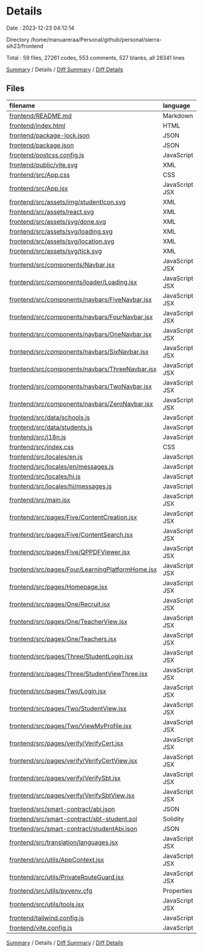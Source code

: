 # Details

Date : 2023-12-23 04:12:14

Directory /home/manuareraa/Personal/github/personal/sierra-sih23/frontend

Total : 59 files,  27261 codes, 553 comments, 527 blanks, all 28341 lines

[Summary](results.md) / Details / [Diff Summary](diff.md) / [Diff Details](diff-details.md)

## Files
| filename | language | code | comment | blank | total |
| :--- | :--- | ---: | ---: | ---: | ---: |
| [frontend/README.md](/frontend/README.md) | Markdown | 5 | 0 | 4 | 9 |
| [frontend/index.html](/frontend/index.html) | HTML | 25 | 1 | 2 | 28 |
| [frontend/package-lock.json](/frontend/package-lock.json) | JSON | 13,747 | 0 | 1 | 13,748 |
| [frontend/package.json](/frontend/package.json) | JSON | 54 | 0 | 1 | 55 |
| [frontend/postcss.config.js](/frontend/postcss.config.js) | JavaScript | 6 | 0 | 1 | 7 |
| [frontend/public/vite.svg](/frontend/public/vite.svg) | XML | 1 | 0 | 0 | 1 |
| [frontend/src/App.css](/frontend/src/App.css) | CSS | 0 | 0 | 1 | 1 |
| [frontend/src/App.jsx](/frontend/src/App.jsx) | JavaScript JSX | 65 | 7 | 10 | 82 |
| [frontend/src/assets/img/studentIcon.svg](/frontend/src/assets/img/studentIcon.svg) | XML | 1 | 0 | 0 | 1 |
| [frontend/src/assets/react.svg](/frontend/src/assets/react.svg) | XML | 1 | 0 | 0 | 1 |
| [frontend/src/assets/svg/done.svg](/frontend/src/assets/svg/done.svg) | XML | 1 | 0 | 0 | 1 |
| [frontend/src/assets/svg/loading.svg](/frontend/src/assets/svg/loading.svg) | XML | 10 | 0 | 0 | 10 |
| [frontend/src/assets/svg/location.svg](/frontend/src/assets/svg/location.svg) | XML | 5 | 0 | 0 | 5 |
| [frontend/src/assets/svg/tick.svg](/frontend/src/assets/svg/tick.svg) | XML | 1 | 0 | 0 | 1 |
| [frontend/src/components/Navbar.jsx](/frontend/src/components/Navbar.jsx) | JavaScript JSX | 161 | 9 | 7 | 177 |
| [frontend/src/components/loader/Loading.jsx](/frontend/src/components/loader/Loading.jsx) | JavaScript JSX | 10 | 2 | 4 | 16 |
| [frontend/src/components/navbars/FiveNavbar.jsx](/frontend/src/components/navbars/FiveNavbar.jsx) | JavaScript JSX | 29 | 0 | 3 | 32 |
| [frontend/src/components/navbars/FourNavbar.jsx](/frontend/src/components/navbars/FourNavbar.jsx) | JavaScript JSX | 29 | 0 | 3 | 32 |
| [frontend/src/components/navbars/OneNavbar.jsx](/frontend/src/components/navbars/OneNavbar.jsx) | JavaScript JSX | 29 | 0 | 3 | 32 |
| [frontend/src/components/navbars/SixNavbar.jsx](/frontend/src/components/navbars/SixNavbar.jsx) | JavaScript JSX | 21 | 8 | 3 | 32 |
| [frontend/src/components/navbars/ThreeNavbar.jsx](/frontend/src/components/navbars/ThreeNavbar.jsx) | JavaScript JSX | 21 | 8 | 3 | 32 |
| [frontend/src/components/navbars/TwoNavbar.jsx](/frontend/src/components/navbars/TwoNavbar.jsx) | JavaScript JSX | 29 | 0 | 3 | 32 |
| [frontend/src/components/navbars/ZeroNavbar.jsx](/frontend/src/components/navbars/ZeroNavbar.jsx) | JavaScript JSX | 8 | 0 | 3 | 11 |
| [frontend/src/data/schools.js](/frontend/src/data/schools.js) | JavaScript | 33 | 0 | 1 | 34 |
| [frontend/src/data/students.js](/frontend/src/data/students.js) | JavaScript | 3,881 | 52 | 51 | 3,984 |
| [frontend/src/i18n.js](/frontend/src/i18n.js) | JavaScript | 322 | 0 | 3 | 325 |
| [frontend/src/index.css](/frontend/src/index.css) | CSS | 24 | 4 | 7 | 35 |
| [frontend/src/locales/en.js](/frontend/src/locales/en.js) | JavaScript | 1 | 0 | 0 | 1 |
| [frontend/src/locales/en/messages.js](/frontend/src/locales/en/messages.js) | JavaScript | 1 | 0 | 0 | 1 |
| [frontend/src/locales/hi.js](/frontend/src/locales/hi.js) | JavaScript | 3 | 0 | 1 | 4 |
| [frontend/src/locales/hi/messages.js](/frontend/src/locales/hi/messages.js) | JavaScript | 1 | 0 | 0 | 1 |
| [frontend/src/main.jsx](/frontend/src/main.jsx) | JavaScript JSX | 19 | 0 | 5 | 24 |
| [frontend/src/pages/Five/ContentCreation.jsx](/frontend/src/pages/Five/ContentCreation.jsx) | JavaScript JSX | 901 | 36 | 47 | 984 |
| [frontend/src/pages/Five/ContentSearch.jsx](/frontend/src/pages/Five/ContentSearch.jsx) | JavaScript JSX | 229 | 26 | 18 | 273 |
| [frontend/src/pages/Five/QPPDFViewer.jsx](/frontend/src/pages/Five/QPPDFViewer.jsx) | JavaScript JSX | 28 | 1 | 4 | 33 |
| [frontend/src/pages/Four/LearningPlatformHome.jsx](/frontend/src/pages/Four/LearningPlatformHome.jsx) | JavaScript JSX | 780 | 35 | 47 | 862 |
| [frontend/src/pages/Homepage.jsx](/frontend/src/pages/Homepage.jsx) | JavaScript JSX | 103 | 8 | 10 | 121 |
| [frontend/src/pages/One/Recruit.jsx](/frontend/src/pages/One/Recruit.jsx) | JavaScript JSX | 128 | 1 | 7 | 136 |
| [frontend/src/pages/One/TeacherView.jsx](/frontend/src/pages/One/TeacherView.jsx) | JavaScript JSX | 289 | 30 | 29 | 348 |
| [frontend/src/pages/One/Teachers.jsx](/frontend/src/pages/One/Teachers.jsx) | JavaScript JSX | 79 | 9 | 7 | 95 |
| [frontend/src/pages/Three/StudentLogin.jsx](/frontend/src/pages/Three/StudentLogin.jsx) | JavaScript JSX | 49 | 1 | 5 | 55 |
| [frontend/src/pages/Three/StudentViewThree.jsx](/frontend/src/pages/Three/StudentViewThree.jsx) | JavaScript JSX | 751 | 37 | 33 | 821 |
| [frontend/src/pages/Two/Login.jsx](/frontend/src/pages/Two/Login.jsx) | JavaScript JSX | 49 | 1 | 5 | 55 |
| [frontend/src/pages/Two/StudentView.jsx](/frontend/src/pages/Two/StudentView.jsx) | JavaScript JSX | 567 | 33 | 25 | 625 |
| [frontend/src/pages/Two/ViewMyProfile.jsx](/frontend/src/pages/Two/ViewMyProfile.jsx) | JavaScript JSX | 970 | 181 | 59 | 1,210 |
| [frontend/src/pages/verify/VerifyCert.jsx](/frontend/src/pages/verify/VerifyCert.jsx) | JavaScript JSX | 39 | 1 | 5 | 45 |
| [frontend/src/pages/verify/VerifyCertView.jsx](/frontend/src/pages/verify/VerifyCertView.jsx) | JavaScript JSX | 8 | 0 | 3 | 11 |
| [frontend/src/pages/verify/VerifySbt.jsx](/frontend/src/pages/verify/VerifySbt.jsx) | JavaScript JSX | 39 | 1 | 5 | 45 |
| [frontend/src/pages/verify/VerifySbtView.jsx](/frontend/src/pages/verify/VerifySbtView.jsx) | JavaScript JSX | 8 | 0 | 3 | 11 |
| [frontend/src/smart-contract/abi.json](/frontend/src/smart-contract/abi.json) | JSON | 830 | 0 | 0 | 830 |
| [frontend/src/smart-contract/sbt-student.sol](/frontend/src/smart-contract/sbt-student.sol) | Solidity | 158 | 36 | 26 | 220 |
| [frontend/src/smart-contract/studentAbi.json](/frontend/src/smart-contract/studentAbi.json) | JSON | 1,004 | 0 | 0 | 1,004 |
| [frontend/src/translation/languages.jsx](/frontend/src/translation/languages.jsx) | JavaScript JSX | 4 | 0 | 1 | 5 |
| [frontend/src/utils/AppContext.jsx](/frontend/src/utils/AppContext.jsx) | JavaScript JSX | 1,638 | 21 | 56 | 1,715 |
| [frontend/src/utils/PrivateRouteGuard.jsx](/frontend/src/utils/PrivateRouteGuard.jsx) | JavaScript JSX | 12 | 1 | 4 | 17 |
| [frontend/src/utils/pyvenv.cfg](/frontend/src/utils/pyvenv.cfg) | Properties | 8 | 0 | 1 | 9 |
| [frontend/src/utils/tools.jsx](/frontend/src/utils/tools.jsx) | JavaScript JSX | 8 | 0 | 3 | 11 |
| [frontend/tailwind.config.js](/frontend/tailwind.config.js) | JavaScript | 13 | 2 | 2 | 17 |
| [frontend/vite.config.js](/frontend/vite.config.js) | JavaScript | 25 | 1 | 2 | 28 |

[Summary](results.md) / Details / [Diff Summary](diff.md) / [Diff Details](diff-details.md)